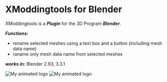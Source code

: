 # XModdingtools for Blender
XModdingtools is a ***Plugin*** for the 3D Program ***Blender***.

***Functions:***
- rename selected meshes using a text box and a button (including mesh data name)
- raname only mesh data name from selected meshes 

***works in:*** Blender 2.93, 3.3.1

![My animated logo](pictures/pictures_01.gif)
![My animated logo](pictures/pictures_02.gif)
